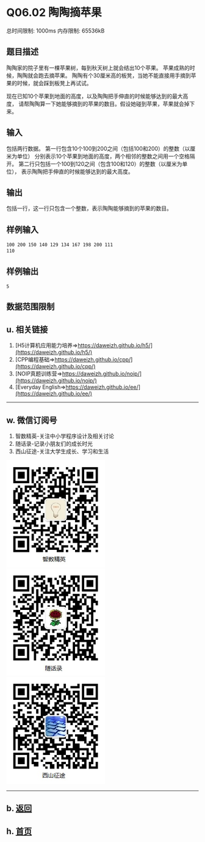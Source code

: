 # Q06.02 陶陶摘苹果

总时间限制: 1000ms 内存限制: 65536kB

## 题目描述
  
陶陶家的院子里有一棵苹果树，每到秋天树上就会结出10个苹果。
苹果成熟的时候，陶陶就会跑去摘苹果。
陶陶有个30厘米高的板凳，当她不能直接用手摘到苹果的时候，就会踩到板凳上再试试。

现在已知10个苹果到地面的高度，以及陶陶把手伸直的时候能够达到的最大高度，
请帮陶陶算一下她能够摘到的苹果的数目。假设她碰到苹果，苹果就会掉下来。  

## 输入
   
包括两行数据。
第一行包含10个100到200之间（包括100和200）的整数（以厘米为单位）
分别表示10个苹果到地面的高度，两个相邻的整数之间用一个空格隔开。
第二行只包括一个100到120之间（包含100和120）的整数（以厘米为单位），
表示陶陶把手伸直的时候能够达到的最大高度。

## 输出
   
包括一行，这一行只包含一个整数，表示陶陶能够摘到的苹果的数目。

## 样例输入
  
    100 200 150 140 129 134 167 198 200 111  
    110

## 样例输出

    5

## 数据范围限制


## u. 相关链接

1. [H5计算机应用能力培养=>https://daweizh.github.io/h5/](https://daweizh.github.io/h5/)
2. [CPP编程基础=>https://daweizh.github.io/cpp/](https://daweizh.github.io/cpp/)
3. [NOIP真题训练营=>https://daweizh.github.io/noip/](https://daweizh.github.io/noip/)
4. [Everyday English=>https://daweizh.github.io/ee/](https://daweizh.github.io/ee/)

----------

## w. 微信订阅号

1. 智数精英-关注中小学程序设计及相关讨论
2. 随话录-记录小朋友们的成长时光
3. 西山征途-关注大学生成长、学习和生活

![欢迎关注“智数精英”订阅号](../../assets/me/img/idea8.jpg)
![欢迎关注“随话录”订阅号](../../assets/me/img/shl8.jpg)
![欢迎关注“西山征途”订阅号](../../assets/me/img/xszt8.jpg)

----------

## b. [返回](../)
    
## h. [首页](../../)

